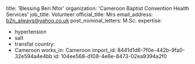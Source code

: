 title: 'Blessing Beri Nfor'
organization: 'Cameroon Baptist Convention Health Services'
job_title: Volunteer
official_title: Mrs
email_address: b2n_always@yahoo.co.uk
post_nominal_letters: M.Sc.
expertise:
  - hypertension
  - salt
  - transfat
country:
  - Cameroon
works_in: Cameroon
import_id: 8441d1d6-7f0e-442b-9fa0-32e594a4e4bb
id: 104ee568-d108-4e6e-8473-02ea9394a2f0
